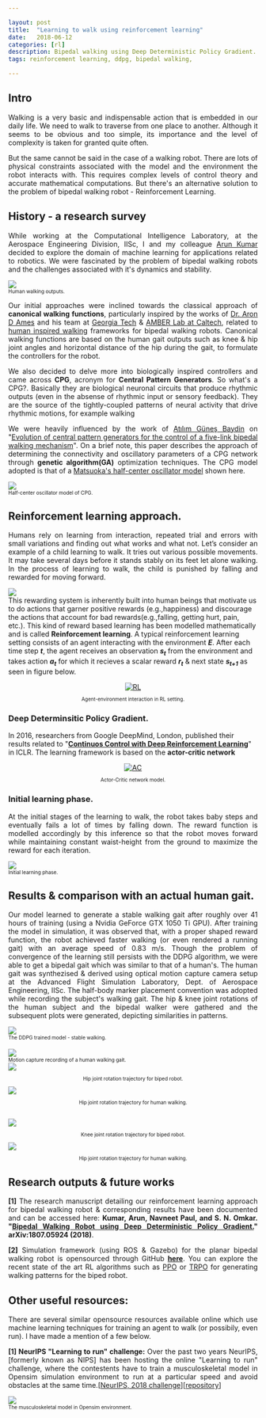 ```yaml
---

layout: post
title:  "Learning to walk using reinforcement learning"
date:   2018-06-12
categories: [rl]
description: Bipedal walking using Deep Deterministic Policy Gradient.
tags: reinforcement learning, ddpg, bipedal walking,

---
```


## Intro  
<p style="text-align:justify">Walking is a very basic and indispensable action that is embedded in our daily life. We need to walk to traverse from one place to another. Although it seems to be obvious and too simple, its importance and the level of complexity is taken for granted quite often.</p>
<p style="text-align:justify">But the same cannot be said in the case of a walking robot. There are lots of physical constraints associated with the model and the environment the robot interacts with. This requires complex levels of control theory and accurate mathematical computations. But there's an alternative solution to the problem of bipedal walking robot - Reinforcement Learning.</p>

## History - a research survey
<p style="text-align:justify">While working at the Computational Intelligence Laboratory, at the Aerospace Engineering Division, IISc, I and my colleague <a href="https://arunkrweb.github.io/" class="md-link">Arun Kumar</a> decided to explore the domain of machine learning for applications related to robotics. We were fascinated by the problem of bipedal walking robots and the challenges associated with it's dynamics and stability.</p>

<div class="row">
  <div class="col-md-5">
      <img class="rimg" src="{{ site.github.url }}/media/blog/human_inputs.png"/>
      <figcaption><font size="0.5">Human walking outputs.</font></figcaption>
  </div>
  <div class="col-md-7">
        <p style="text-align:justify">
          Our initial approaches were inclined towards the classical approach of <strong>canonical walking functions</strong>, particularly inspired by the works of <a href="http://ames.gatech.edu/" class="md-link"> Dr. Aron D Ames</a> and his team at <a href="https://www.gatech.edu/" class="md-link">Georgia Tech</a> & <a href="http://www.bipedalrobotics.com/" class="md-link">AMBER Lab at Caltech</a>, related to <a href="http://ames.gatech.edu/ijbbr_2014.pdf" class="md-link">human inspired walking</a> frameworks for bipedal walking robots. Canonical walking functions are based on the human gait outputs such as knee & hip joint angles and horizontal distance of the hip during the gait, to formulate the controllers for the robot.
        </p>
    </div>
</div>

<p style="text-align:justify">We also decided to delve more into biologically inspired controllers and came across <strong>CPG</strong>, acronym for <strong>Central Pattern Generators</strong>. So what's a CPG?. Basically they are biological neuronal circuits that produce rhythmic outputs (even in the absense of rhythmic input or sensory feedback). They are the source of the tightly-coupled patterns of neural activity that drive rhythmic motions, for example walking</p>
<div class="row">
<div class="col-md-7">
<p style="text-align:justify">We were heavily influenced by the work of <a href="http://www.robots.ox.ac.uk/~gunes/" class="md-link">Atılım Güneş Baydin</a> on "<a href="https://arxiv.org/pdf/0801.0830.pdf" class="md-link">Evolution of central pattern generators for the control of a five-link bipedal walking mechanism</a>". On a brief note, this paper describes the approach of determining the connectivity and oscillatory parameters of a CPG network through <strong>genetic algorithm(GA)</strong> optimization techniques. The CPG model adopted is that of a <a href="https://link.springer.com/article/10.1007/s00422-011-0432-z" class="md-link">Matsuoka's half-center oscillator model</a> shown here.</p>
</div>
<div class="col-md-5">
<img class="center" src="{{ site.github.url }}/media/blog/matsuoka_cpg.png"/>
<figcaption><font size="0.5">Half-center oscillator model of CPG.</font></figcaption>
</div>
</div>

## Reinforcement learning approach.
<p style="text-align:justify">Humans rely on learning from interaction, repeated trial and errors with small variations  and  finding out what works and what not. Let’s consider an example of a child learning to walk. It tries out various possible movements. It may take several days before it stands stably on its feet let alone walking. In the process of learning to walk, the child is punished by falling and rewarded for moving forward. 
	<div class="col-md-5">
      <img class="rimg" src="{{ site.github.url }}/media/blog/baby.gif"/>
	</div>
This rewarding system is inherently built into human beings that motivate us to do actions that garner positive rewards (e.g.,happiness) and discourage the actions that account for bad rewards(e.g.,falling, getting hurt, pain, etc.). This kind of reward based learning has been modelled mathematically and is called <b>Reinforcement learning</b>. A typical reinforcement learning setting consists of an agent interacting with the environment <b><i>E</i></b>. After each time step <b><i>t</i></b>, the agent receives an observation <b><i>s<sub>t</sub></i></b> from the environment and takes action <b><i>a<sub>t</sub></i></b> for which it recieves a scalar reward <b><i>r<sub>t</sub></i></b> & next state <b><i>s<sub>t+1</sub></i></b> as seen in figure below.
</p>
<center>
            <div class="image-wrapper">
                <a class ="image-popup" href="https://nav74neet.github.io/media/blog/rl.png" title="RL">
                    <img src="https://nav74neet.github.io/media/blog/rl.png" alt="RL" align="middle">
                </a>
                <center>
                <p class="image-caption" style="font-size:10px; text-align:center;">
                    Agent-environment interaction in RL setting.
                </p>
                </center>
            </div>
</center>

### Deep Determinsitic Policy Gradient.

<p style="txt-align:justify">In 2016, researchers from Google DeepMind, London, published their results related to "<b><a href="https://arxiv.org/pdf/1509.02971.pdf" class="md-link">Continuos Control with Deep Reinforcement Learning</a></b>" in ICLR. The learning framework is based on the <b>actor-critic network</b></p> 
<center>
            <div class="image-wrapper">
                <a class ="image-popup" href="https://nav74neet.github.io/media/blog/ac_network.jpg" title="AC">
                    <img src="https://nav74neet.github.io/media/blog/ac_network.jpg" alt="AC" align="middle">
                </a>
                <center>
                <p class="image-caption" style="font-size:10px; text-align:center;">
                    Actor-Critic network model.
                </p>
                </center>
            </div>
</center>

<!-- <img src="https://nav74neet.github.io/media/blog/ac_network.jpg" alt="AC" align="center">
<figcaption><font size="0.5" align="center">Actor-Critic network model.</font></figcaption>
</p> -->

### Initial learning phase.
<div class="row">
<div class="col-md-7">
<p style="text-align:justify"> At the initial stages of the learning to walk, the robot takes baby steps and eventually fails a lot of times by falling down. The reward function is modelled accordingly by this inference so that the robot moves forward while maintaining constant waist-height from the ground to maximize the reward for each iteration.
</p>
</div>
<div class="col-md-5">
      <img class="rimg" src="{{ site.github.url }}/media/biped_training.gif"/>
      <figcaption><font size="0.5">Initial learning phase.</font></figcaption>
  </div>
</div>


<!-- <img src="https://nav74neet.github.io/media/biped_training.gif" alt="DDPG" style="border:2px solid black;" align="middle">
<figcaption><font size="0.5" align="center">The initial learning phase.</font></figcaption>
</p> -->

## Results & comparison with an actual human gait.
<div class="row">
    <div class="col-md-7">
      <p style="text-align:justify"> Our model learned to generate a stable walking gait after roughly over 41 hours of training (using a Nvidia GeForce GTX 1050 Ti GPU). After training the model in simulation, it was observed that, with a proper shaped reward function, the robot achieved faster walking (or even rendered a running gait) with an average speed of 0.83 m/s. Though the problem of convergence of the learning still persists with the DDPG algorithm, we were able to get a bipedal gait which was similar to that of a human's. The human gait was synthezised & derived using optical motion capture camera setup at the Advanced Flight Simulation Laboratory, Dept. of Aerospace Engineering, IISc. The half-body marker placement convention was adopted while recording the subject's walking gait. The hip & knee joint rotations of the human subject and the bipedal walker were gathered and the subsequent plots were generated, depicting similarities in patterns.</p> 
    </div>
  <div class="col-md-5">
      <img class="rimg" src="{{ site.github.url }}/media/biped_trained.gif"/>
      <figcaption><font size="0.5">The DDPG trained model - stable walking.</font></figcaption>
  </div>
  <br>
  <div class="col-md-5">
      <img class="rimg" src="{{ site.github.url }}/media/blog/motive2.gif"/>
      <figcaption><font size="0.5">Motion capture recording of a human walking gait.</font></figcaption>
  </div>
</div>

<div class="row">
  <div class="col-md-6">
      <img class="rimg" src="{{ site.github.url }}/media/blog/biped_hip.png"/>
      <p class="image-caption" style="font-size:10px; text-align: center;">
                    Hip joint rotation trajectory for biped robot.
      </p>
  </div>
  <div class="col-md-6">
      <img class="limg" src="{{ site.github.url }}/media/blog/human_hip.png"/>
      <p class="image-caption" style="font-size:10px; text-align: center;">
                    Hip joint rotation trajectory for human walking.
      </p>
  </div>
</div>
<br>
<div class="row">
  <div class="col-md-6">
      <img class="rimg" src="{{ site.github.url }}/media/blog/biped_knee.png"/>
      <p class="image-caption" style="font-size:10px; text-align: center;">
                    Knee joint rotation trajectory for biped robot.
      </p>
  </div>
  <div class="col-md-6">
      <img class="limg" src="{{ site.github.url }}/media/blog/human_knee.png"/>
      <p class="image-caption" style="font-size:10px; text-align: center;">
                    Hip joint rotation trajectory for human walking.
      </p>
  </div>
</div>
<!-- <center>
            <div class="image-wrapper">
                <a class ="image-popup" href="https://nav74neet.github.io/media/trained.gif" title="DDPG">
                    <img src="https://nav74neet.github.io/media/trained.gif" alt="DDPG" style="border:2px solid black;" align="left">
                </a>
                <p class="image-caption" style="font-size:14px; text-align: center;">
                    Fig. 2 Stable Bipedal walking robot.
                </p>
            </div>
</center> -->

<!-- <div class="row">
<div class="col-md-5">
      <img class="rimg" src="{{ site.github.url }}/media/blog/motive.gif"/>
</div> 
</div> -->

## Research outputs & future works

<p style="text-align:justify"><b>[1]</b> The research manuscript detailing our reinforcement learning approach for bipedal walking robot & corresponding results have been documented and can be accessed here: <b>Kumar, Arun, Navneet Paul, and S. N. Omkar. "<a href="https://arxiv.org/abs/1807.05924" class="md-link">Bipedal Walking Robot using Deep Deterministic Policy Gradient.</a>" arXiv:1807.05924 (2018)</b>.</p> 

<p style="text-align:justify"><b>[2]</b> Simulation framework (using ROS & Gazebo) for the planar bipedal walking robot is opensourced through GitHub <b><a href="https://github.com/nav74neet/ddpg_biped" class="md-link">here</a></b>. You can explore the recent state of the art RL algorithms such as <a href="https://blog.openai.com/openai-baselines-ppo/" class="md-link">PPO</a> or  <a href="https://arxiv.org/abs/1502.05477" class="md-link">TRPO</a> for generating walking patterns for the biped robot.</p>

## Other useful resources:

<p style="text-align:justify">There are several similar opensource resources available online which use machine learning techniques for training an agent to walk (or possibily, even run). I have made a mention of a few below.</p>

<div class="row">
    <div class="col-md-7">
      <p style="text-align:justify"> <b>[1] NeurIPS "Learning to run" challenge:</b> Over the past two years NeurIPS, [formerly known as NIPS] has been hosting the online "Learning to run" challenge, where the contestents have to train a musculoskeletal model in Opensim simulation environment to run at a particular speed and avoid obstacles at the same time.[<a href="https://www.crowdai.org/challenges/nips-2018-ai-for-prosthetics-challenge" class="md-link">NeurIPS, 2018 challenge</a>][<a href="https://github.com/stanfordnmbl/osim-rl" class="md-link">repository</a>]</p> 
    </div>
  <div class="col-md-5">
      <img class="rimg" src="{{ site.github.url }}/media/blog/NIPS.gif"/>
      <figcaption><font size="0.5">The musculoskeletal model in Opensim environment.</font></figcaption>
  </div>
<!-- <p style="text-align:justify">The reason we opted not to go forward with CPG based controllers was infact due to the random pattern generated by the network which did not account for the stability of the system. To consider the factor of dynamic stability of the system, we incorporated a balancing pendulum on top of the waist section of the walker with roll, pitch & yaw (to act as a spine). The balancing control would be taken care of by reinforcement learning where, the top pendulum tries to figure out the optimum pitch, yaw & roll values to stay upright. The CPG network will deal with the generation of walking pattern for the lower torso. But it was the case of easier said than done. </p>  -->

